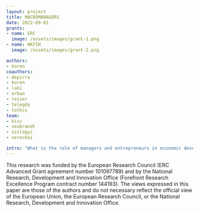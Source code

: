 ```yaml
---
layout: project
title: MACROMANAGERS
date: 2022-09-01
grants:
- name: ERC
  image: /assets/images/grant-1.png
- name: NKFIH
  image: /assets/images/grant-2.png

authors:
- koren
coauthors:
- depirro
- koren
- laki
- orban
- reizer
- telegdy
- tothcs
team:
- kiss
- neubrandt
- szilagyi
- vereckei

intro: "What is the role of managers and entrepreneurs in economic development? It is understood that good management practices can improve business performance, but what policy interventions can help such practices spread? We build quantifiable equilbrium models and estimate them on 40 years of micro data from Austria, Germany and Hungary to answer these questions."
---
```


This research was funded by the European Research Council (ERC Advanced Grant agreement number 101097789) and by the National Research, Development and Innovation Office (Forefront Research Excellence Program contract number 144193). The views expressed in this paper are those of the authors and do not necessary reflect the official view of the European Union, the European Research Council, or the National Research, Development and Innovation Office.